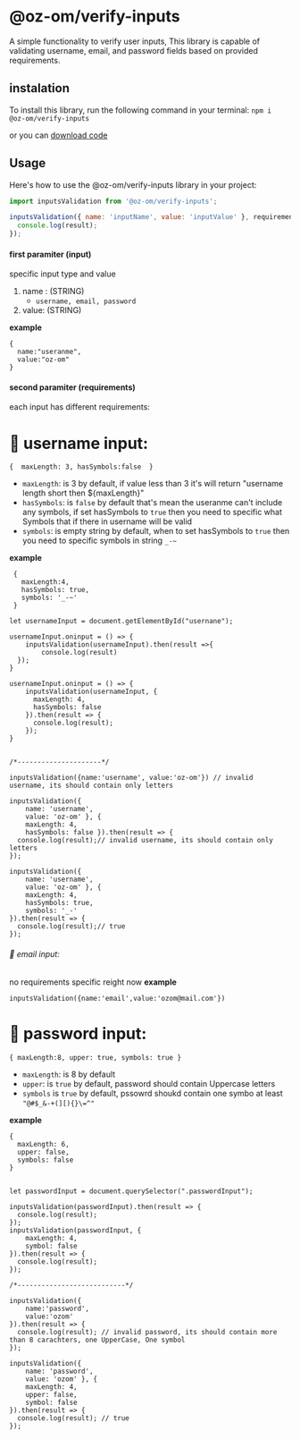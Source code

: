 # @oz-om/verify-inputs
A simple functionality to verify user inputs, This library is capable of validating username, email, and password fields based on provided requirements.

## instalation
To install this library, run the following command in your terminal:
```npm i @oz-om/verify-inputs```

or you can [download code](https://github.com/oz-om/verify-inputs/archive/refs/heads/main.zip)

## Usage
Here's how to use the @oz-om/verify-inputs library in your project:
```javascript 
import inputsValidation from '@oz-om/verify-inputs';

inputsValidation({ name: 'inputName', value: 'inputValue' }, requirements).then(result => {
  console.log(result);
});
```

#### first paramiter (input)
specific input type and value
1. name : (STRING)
   * `username, email, password`
3. value: (STRING)

**example**
```
{
  name:"useranme",
  value:"oz-om"
}
```
#### second paramiter (requirements)
each input has different requirements:
# 📌 username input:
`
{ 
  maxLength: 3,
  hasSymbols:false 
}
`
* `maxLength`: is 3 by default, if value less than 3 it's will return  "username length short then ${maxLength}"
* `hasSymbols`: is `false` by default that's mean the useranme can't include any symbols, if set hasSymbols to `true` then you need to specific what Symbols that if there in username will be valid
* `symbols`: is empty string by default, when to set hasSymbols to `true` then you need to specific symbols in string `_-~`

**example**
```
 {
   maxLength:4,
   hasSymbols: true,
   symbols: '_-~'
 }
```
```javascript=
let usernameInput = document.getElementById("usernane");

usernameInput.oninput = () => {
    inputsValidation(usernameInput).then(result =>{
        console.log(result)
  });
}

usernameInput.oninput = () => {
    inputsValidation(usernameInput, { 
      maxLength: 4, 
      hasSymbols: false
    }).then(result => {
      console.log(result);
    });
}


/*---------------------*/

inputsValidation({name:'username', value:'oz-om'}) // invalid username, its should contain only letters

inputsValidation({ 
    name: 'username', 
    value: 'oz-om' }, { 
    maxLength: 4, 
    hasSymbols: false }).then(result => {
  console.log(result);// invalid username, its should contain only letters
});

inputsValidation({ 
    name: 'username', 
    value: 'oz-om' }, { 
    maxLength: 4, 
    hasSymbols: true,
    symbols: '_-'
}).then(result => {
  console.log(result);// true
});

```

###### 📌 email input:
no requirements specific reight now
**example**
```javascript=
inputsValidation({name:'email',value:'ozom@mail.com'})
```

# 📌 password input:
`
{
  maxLength:8,
  upper: true,
  symbols: true
}
`
* `maxLength`: is 8 by default
* `upper`: is `true` by default, password should contain Uppercase letters
* `symbols` is `true` by default, pssowrd shoukd contain one symbo at least `"@#$_&-+(][){}\=^"`

**example**
```
{
  maxLength: 6,
  upper: false,
  symbols: false
}
```

```javascript=

let passwordInput = document.querySelector(".passwordInput");

inputsValidation(passwordInput).then(result => {
  console.log(result);
});
inputsValidation(passwordInput, { 
    maxLength: 4,
    symbol: false
}).then(result => {
  console.log(result);
});

/*---------------------------*/

inputsValidation({
    name:'password', 
    value:'ozom'
}).then(result => {
  console.log(result); // invalid password, its should contain more than 8 carachters, one UpperCase, One symbol
});

inputsValidation({ 
    name: 'password', 
    value: 'ozom' }, { 
    maxLength: 4,
    upper: false,
    symbol: false
}).then(result => {
  console.log(result); // true
});

```